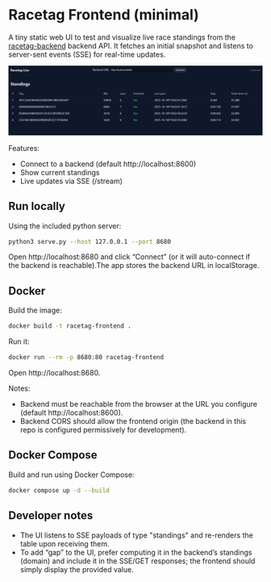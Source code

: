 # Racetag Frontend (minimal)

A tiny static web UI to test and visualize live race standings from the [racetag-backend](https://github.com/paclema/racetag-backend) backend API. It fetches an initial snapshot and listens to server-sent events (SSE) for real-time updates.

![alt text](<docs/Screenshot 2025-10-18 210334.png>)

Features:
- Connect to a backend (default http://localhost:8600)
- Show current standings
- Live updates via SSE (/stream)

## Run locally

Using the included python server:

```bash
python3 serve.py --host 127.0.0.1 --port 8680
```

Open http://localhost:8680 and click “Connect” (or it will auto-connect if the backend is reachable).The app stores the backend URL in localStorage.

## Docker

Build the image:

```bash
docker build -t racetag-frontend .
```

Run it:

```bash
docker run --rm -p 8680:80 racetag-frontend
```

Open http://localhost:8680.

Notes:
- Backend must be reachable from the browser at the URL you configure (default http://localhost:8600).
- Backend CORS should allow the frontend origin (the backend in this repo is configured permissively for development).

## Docker Compose
Build and run using Docker Compose:

```bash
docker compose up -d --build
```

## Developer notes

- The UI listens to SSE payloads of type "standings" and re-renders the table upon receiving them.
- To add “gap” to the UI, prefer computing it in the backend’s standings (domain) and include it in the SSE/GET responses; the frontend should simply display the provided value.
